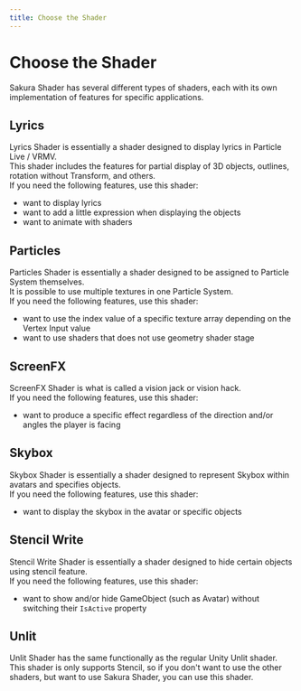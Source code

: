 ```yaml
---
title: Choose the Shader
---
```


# Choose the Shader

Sakura Shader has several different types of shaders, each with its own implementation of features for specific applications.

## Lyrics

Lyrics Shader is essentially a shader designed to display lyrics in Particle Live / VRMV.  
This shader includes the features for partial display of 3D objects, outlines, rotation without Transform, and others.  
If you need the following features, use this shader:

-   want to display lyrics
-   want to add a little expression when displaying the objects
-   want to animate with shaders

## Particles

Particles Shader is essentially a shader designed to be assigned to Particle System themselves.  
It is possible to use multiple textures in one Particle System.  
If you need the following features, use this shader:

-   want to use the index value of a specific texture array depending on the Vertex Input value
-   want to use shaders that does not use geometry shader stage

## ScreenFX

ScreenFX Shader is what is called a vision jack or vision hack.  
If you need the following features, use this shader:

-   want to produce a specific effect regardless of the direction and/or angles the player is facing

## Skybox

Skybox Shader is essentially a shader designed to represent Skybox within avatars and specifies objects.  
If you need the following features, use this shader:

-   want to display the skybox in the avatar or specific objects

## Stencil Write

Stencil Write Shader is essentially a shader designed to hide certain objects using stencil feature.  
If you need the following features, use this shader:

-   want to show and/or hide GameObject (such as Avatar) without switching their `IsActive` property

## Unlit

Unlit Shader has the same functionally as the regular Unity Unlit shader.  
This shader is only supports Stencil, so if you don't want to use the other shaders, but want to use Sakura Shader, you can use this shader.
